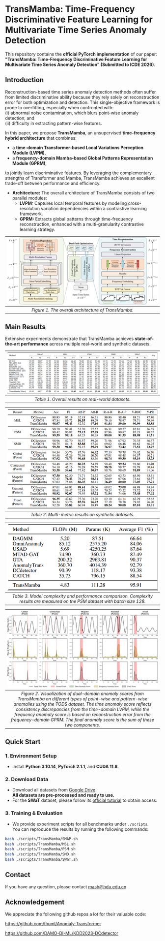 # TransMamba: Time-Frequency Discriminative Feature Learning for Multivariate Time Series Anomaly Detection

This repository contains the **official PyTorch implementation** of our paper:  
**"TransMamba: Time-Frequency Discriminative Feature Learning for Multivariate Time Series Anomaly Detection" (Submitted to ICDE 2026)**.

## Introduction

Reconstruction-based time series anomaly detection methods often suffer from limited discriminative ability because they rely solely on reconstruction error for both optimization and detection. This single-objective framework is prone to overfitting, especially when confronted with:  
(i) abnormal noise contamination, which blurs point-wise anomaly detection; and  
(ii) difficulty in extracting pattern-wise features.

In this paper, we propose **TransMamba**, an unsupervised **time-frequency hybrid architecture** that combines:  
- a **time-domain Transformer-based Local Variations Perception Module (LVPM)**,
- a **frequency-domain Mamba-based Global Patterns Representation Module (GPRM)**,  

to jointly learn discriminative features. By leveraging the complementary strengths of Transformer and Mamba, TransMamba achieves an excellent trade-off between performance and efficiency.

- **Architecture:** The overall architecture of TransMamba consists of two parallel modules:  
  - **LVPM:** Captures local temporal features by modeling cross-resolution variation dependencies within a contrastive learning framework.  
  - **GPRM:** Extracts global patterns through time-frequency reconstruction, enhanced with a multi-granularity contrastive learning strategy.

| ![Figure1](pics/TransMamba.png) |
|:-------------------------------:| 
| *Figure 1. The overall architecture of TransMamba.* |

## Main Results

Extensive experiments demonstrate that TransMamba achieves **state-of-the-art performance** across multiple real-world and synthetic datasets.

| ![Figure2](pics/mainresults.png) |
|:-------------------------------:| 
| *Table 1. Overall results on real-world datasets.* |

| ![Figure3](pics/syntheticresults.png) |
|:-------------------------------------:| 
| *Table 2. Multi-metric results on synthetic datasets.* |

| ![Figure4](pics/computeresults.png) |
|:----------------------------------:| 
| *Table 3. Model complexity and performance comparison. Complexity results are measured on the PSM dataset with batch size 128.* |

|                                                                                                                                                                                       ![Figure5](pics/anomaly_score.png)                                                                                                                                                                                        |
|:---------------------------------------------------------------------------------------------------------------------------------------------------------------------------------------------------------------------------------------------------------------------------------------------------------------------------------------------------------------------------------------------------------------:|
| *Figure 2. Visualization of dual-domain anomaly scores from TransMamba on different types of point-wise and pattern-wise anomalies using the TODS dataset. The time anomaly score reflects consistency discrepancies from the time-domain LVPM, while the frequency anomaly score is based on reconstruction error from the frequency-domain GPRM. The final anomaly score is the sum of these two components.* |

## Quick Start

### 1. Environment Setup
- Install **Python 3.10.14**, **PyTorch 2.1.1**, and **CUDA 11.8**.

### 2. Download Data
- Download all datasets from [Google Drive](https://drive.google.com/drive/folders/1vD9AUGznwr3kfTsl8NkgxJQ9KMlfJowz?usp=drive_link).  
  **All datasets are pre-processed and ready to use.**
- For the **SWaT** dataset, please follow its [official tutorial](https://itrust.sutd.edu.sg/itrust-labs_datasets/dataset_info/) to obtain access.

### 3. Training & Evaluation
- We provide experiment scripts for all benchmarks under `./scripts`.  
You can reproduce the results by running the following commands:

```bash
bash ./scripts/TransMamba/SMAP.sh
bash ./scripts/TransMamba/MSL.sh
bash ./scripts/TransMamba/PSM.sh
bash ./scripts/TransMamba/SMD.sh
bash ./scripts/TransMamba/SWaT.sh
```

## Contact
If you have any question, please contact mash@hdu.edu.cn

## Acknowledgement
We appreciate the following github repos a lot for their valuable code:

https://github.com/thuml/Anomaly-Transformer

https://github.com/DAMO-DI-ML/KDD2023-DCdetector

